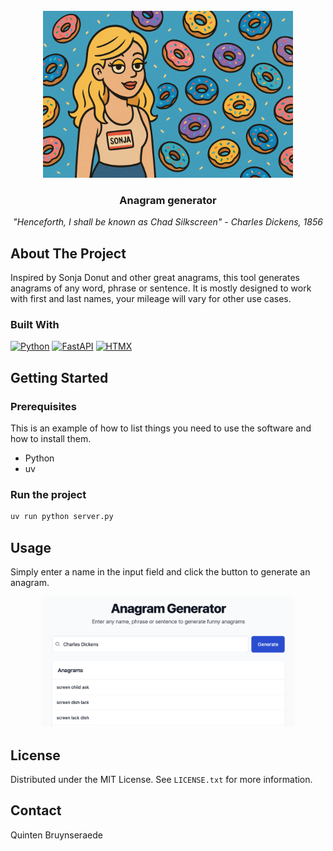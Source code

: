 <br />
<div align="center">
  <a href="https://github.com/othneildrew/Best-README-Template">
    <img src=".github/logo.png" alt="Logo" width="400" height="267">
  </a>

  <h3 align="center">Anagram generator</h3>

  <i align="center">
    "Henceforth, I shall be known as Chad Silkscreen" - Charles Dickens, 1856
  </i>
</div>

## About The Project

Inspired by Sonja Donut and other great anagrams, this tool generates anagrams of any word, phrase or sentence. It is mostly designed to work with first and last names, your mileage will vary for other use cases.

### Built With

[![Python][Python]][Python-url]
[![FastAPI][Fastapi]][Fastapi-url]
[![HTMX](https://img.shields.io/badge/HTMX-36C?logo=htmx&logoColor=fff)](#)

<!-- GETTING STARTED -->

## Getting Started

### Prerequisites

This is an example of how to list things you need to use the software and how to install them.

- Python
- uv

### Run the project

```sh
uv run python server.py
```

## Usage

Simply enter a name in the input field and click the button to generate an anagram.

<div align="center">
  <img src=".github/screenshot.png" alt="Logo" width="80%">
</div>

## License

Distributed under the MIT License. See `LICENSE.txt` for more information.

## Contact

Quinten Bruynseraede

<!-- MARKDOWN LINKS & IMAGES -->

[Python]: https://img.shields.io/badge/python-3670A0?style=for-the-badge&logo=python&logoColor=ffdd54
[Python-url]: https://nextjs.org/
[Fastapi]: https://img.shields.io/badge/FastAPI-005571?style=for-the-badge&logo=fastapi
[Fastapi-url]: https://fastapi.tiangolo.com/
